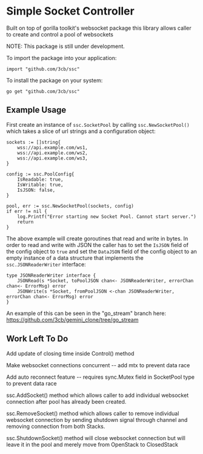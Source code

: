 # Simple Socket Controller
Built on top of gorilla toolkit's websocket package this library allows caller to create and control a pool of websockets

NOTE: This package is still under development.

To import the package into your application:

```
import "github.com/3cb/ssc"
```

To install the package on your system:

```
go get "github.com/3cb/ssc"
```


## Example Usage

First create an instance of `ssc.SocketPool` by calling `ssc.NewSocketPool()` which takes a slice of url strings and a configuration object:
```
sockets := []string{
    wss://api.example.com/ws1,
    wss://api.example.com/ws2,
    wss://api.example.com/ws3,
}

config := ssc.PoolConfig{
    IsReadable: true,
    IsWritable: true,
    IsJSON: false,
}

pool, err := ssc.NewSocketPool(sockets, config)
if err != nil {
    log.Printf("Error starting new Socket Pool. Cannot start server.")
	return
}
```

The above example will create goroutines that read and write in bytes.  In order to read and write with JSON the caller has to set the `IsJSON` field of the config object to `true` and set the `DataJSON` field of the config object to an empty instance of a data structure that implements the `ssc.JSONReaderWriter` interface:

```
type JSONReaderWriter interface {
	JSONRead(s *Socket, toPoolJSON chan<- JSONReaderWriter, errorChan chan<- ErrorMsg) error
	JSONWrite(s *Socket, fromPoolJSON <-chan JSONReaderWriter, errorChan chan<- ErrorMsg) error
}
```

An example of this can be seen in the "go_stream" branch here: https://github.com/3cb/gemini_clone/tree/go_stream

## Work Left To Do

Add update of closing time inside Control() method

Make websocket connections concurrent -- add mtx to prevent data race

Add auto reconnect feature -- requires sync.Mutex field in SocketPool type to prevent data race

ssc.AddSocket() method which allows caller to add individual websocket connection after pool has already been created.

ssc.RemoveSocket() method which allows caller to remove individual websocket connection by sending shutdown signal through channel and removing connection from both Stacks.

ssc.ShutdownSocket() method will close websocket connection but will leave it in the pool and merely move from OpenStack to ClosedStack